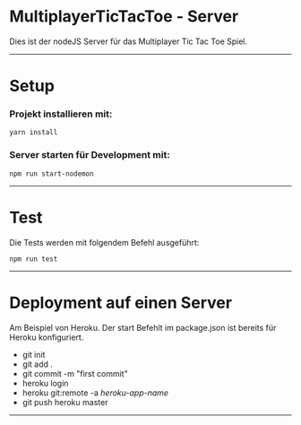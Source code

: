 # MultiplayerTicTacToe - Server

Dies ist der nodeJS Server für das Multiplayer Tic Tac Toe Spiel.

----------

# Setup

### Projekt installieren mit:

``yarn install ``

### Server starten für Development mit:

``npm run start-nodemon ``

----------

# Test

Die Tests werden mit folgendem Befehl ausgeführt:

``npm run test ``

----------

# Deployment auf einen Server

Am Beispiel von Heroku. Der start Befehlt im package.json ist bereits für Heroku konfiguriert.

- git init
- git add .
- git commit -m "first commit"
- heroku login
- heroku git:remote -a <i>heroku-app-name</i>
- git push heroku master

----------

